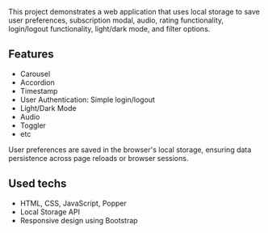 This project demonstrates a web application that uses local storage to save user preferences, subscription modal, audio, rating functionality, login/logout functionality, light/dark mode, and filter options.

## Features
- Carousel
- Accordion
- Timestamp
- User Authentication: Simple login/logout
- Light/Dark Mode
- Audio
- Toggler
- etc

User preferences are saved in the browser's local storage, ensuring data persistence across page reloads or browser sessions.

## Used techs
- HTML, CSS, JavaScript, Popper
- Local Storage API
- Responsive design using Bootstrap
